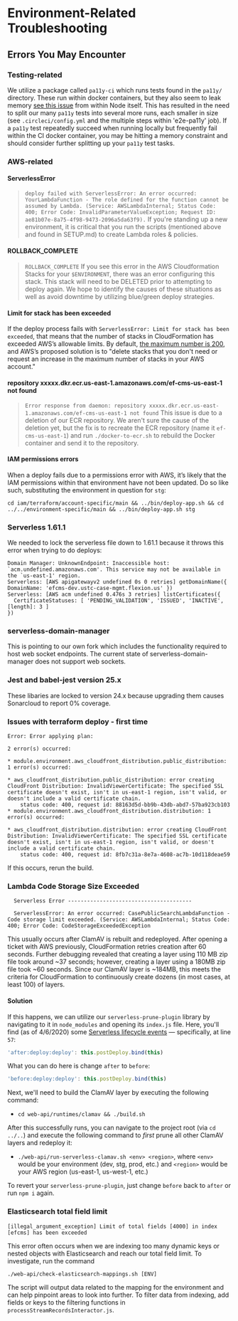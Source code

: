 # Environment-Related Troubleshooting

## Errors You May Encounter

### Testing-related
We utilize a package called `pa11y-ci` which runs tests found in the `pa11y/` directory.  These run within docker containers, but they also seem to leak memory [see this issue](https://github.com/nodejs/docker-node/issues/1096) from within Node itself.  This has resulted in the need to split our many `pa11y` tests into several more runs, each smaller in size (see `.circleci/config.yml` and the multiple steps within 'e2e-pa11y' job).  If a `pa11y` test repeatedly succeed when running locally but frequently fail within the CI docker container, you may be hitting a memory constraint and should consider further splitting up your `pa11y` test tasks.

### AWS-related

#### ServerlessError
> ```deploy failed with ServerlessError: An error occurred: YourLambdaFunction - The role defined for the function cannot be assumed by Lambda. (Service: AWSLambdaInternal; Status Code: 400; Error Code: InvalidParameterValueException; Request ID: ae81b07e-8a75-4f98-9473-2096a5da63f9).```
If you're standing up a new environment, it is critical that you run the scripts (mentioned above and found in SETUP.md) to create Lambda roles & policies.

#### ROLLBACK_COMPLETE
> ``` ROLLBACK_COMPLETE ```
If you see this error in the AWS Cloudformation Stacks for your `$ENVIRONMENT`, there was an error configuring this stack. This stack will need to be DELETED prior to attempting to deploy again.  We hope to identify the causes of these situations as well as avoid downtime by utilizing blue/green deploy strategies.

#### Limit for stack has been exceeded

If the deploy process fails with `ServerlessError: Limit for stack has been exceeded`, that means that the number of stacks in CloudFormation has exceeded AWS’s allowable limits. By default, [the maximum number is 200](https://docs.aws.amazon.com/AWSCloudFormation/latest/UserGuide/cloudformation-limits.html), and AWS’s proposed solution is to "delete stacks that you don't need or request an increase in the maximum number of stacks in your AWS account."

#### repository xxxxx.dkr.ecr.us-east-1.amazonaws.com/ef-cms-us-east-1 not found

> ```Error response from daemon: repository xxxxx.dkr.ecr.us-east-1.amazonaws.com/ef-cms-us-east-1 not found```
This issue is due to a deletion of our ECR repository. We aren't sure the cause of the deletion yet, but the fix is to recreate the ECR repository (name it `ef-cms-us-east-1`) and run `./docker-to-ecr.sh` to rebuild the Docker container and send it to the repository.

#### IAM permissions errors

When a deploy fails due to a permissions error with AWS, it’s likely that the IAM permissions within that environment have not been updated. Do so like such, substituting the environment in question for `stg`:

```
cd iam/terraform/account-specific/main && ../bin/deploy-app.sh && cd ../../environment-specific/main && ../bin/deploy-app.sh stg
```

### Serverless 1.61.1

We needed to lock the serverless file down to 1.61.1 because it throws this error when trying to do deploys:

```
Domain Manager: UnknownEndpoint: Inaccessible host: `acm.undefined.amazonaws.com'. This service may not be available in the `us-east-1' region.
Serverless: [AWS apigatewayv2 undefined 0s 0 retries] getDomainName({ DomainName: 'efcms-dev.ustc-case-mgmt.flexion.us' })
Serverless: [AWS acm undefined 0.476s 3 retries] listCertificates({
  CertificateStatuses: [ 'PENDING_VALIDATION', 'ISSUED', 'INACTIVE', [length]: 3 ]
})
```

### serverless-domain-manager

This is pointing to our own fork which includes the functionality required to host web socket endpoints.  The current state of serverless-domain-manager does not support web sockets.


### Jest and babel-jest version 25.x

These libaries are locked to version 24.x because upgrading them causes Sonarcloud to report 0% coverage.


### Issues with terraform deploy - first time

```
Error: Error applying plan:

2 error(s) occurred:

* module.environment.aws_cloudfront_distribution.public_distribution: 1 error(s) occurred:

* aws_cloudfront_distribution.public_distribution: error creating CloudFront Distribution: InvalidViewerCertificate: The specified SSL certificate doesn't exist, isn't in us-east-1 region, isn't valid, or doesn't include a valid certificate chain.
	status code: 400, request id: 88163d5d-bb9b-43db-abd7-57ba923cb103
* module.environment.aws_cloudfront_distribution.distribution: 1 error(s) occurred:

* aws_cloudfront_distribution.distribution: error creating CloudFront Distribution: InvalidViewerCertificate: The specified SSL certificate doesn't exist, isn't in us-east-1 region, isn't valid, or doesn't include a valid certificate chain.
	status code: 400, request id: 8fb7c31a-8e7a-4608-ac7b-10d118deae59
```

If this occurs, rerun the build.

### Lambda Code Storage Size Exceeded

```
  Serverless Error ---------------------------------------
 
  ServerlessError: An error occurred: CasePublicSearchLambdaFunction - Code storage limit exceeded. (Service: AWSLambdaInternal; Status Code: 400; Error Code: CodeStorageExceededException
```

This usually occurs after ClamAV is rebuilt and redeployed. After opening a ticket with AWS previously, CloudFormation retries creation after 60 seconds. Further debugging revealed that creating a layer using 110 MB zip file took around ~37 seconds; however, creating a layer using a 180MB zip file took ~60 seconds. Since our ClamAV layer is ~184MB, this meets the criteria for CloudFormation to continuously create dozens (in most cases, at least 100) of layers.


#### Solution

If this happens, we can utilize our `serverless-prune-plugin` library by navigating to it in `node_modules` and opening its `index.js` file. Here, you'll find (as of 4/6/2020) some [Serverless lifecycle events](https://serverless.com/framework/docs/providers/aws/guide/plugins#lifecycle-events) — specifically, at line `57`:

```javascript
'after:deploy:deploy': this.postDeploy.bind(this)
```

What you can do here is change `after` to `before`:

```javascript
'before:deploy:deploy': this.postDeploy.bind(this)
```

Next, we'll need to build the ClamAV layer by executing the following command:

- `cd web-api/runtimes/clamav && ./build.sh`

After this successfully runs, you can navigate to the project root (via `cd ../..`) and execute the following command to _first_ prune all other ClamAV layers and redeploy it:

- `./web-api/run-serverless-clamav.sh <env> <region>`, where `<env>` would be your environment (dev, stg, prod, etc.) and `<region>` would be your AWS region (us-east-1, us-west-1, etc.)

To revert your `serverless-prune-plugin`, just change `before` back to `after` or run `npm i` again.


### Elasticsearch total field limit

`[illegal_argument_exception] Limit of total fields [4000] in index [efcms] has been exceeded`

This error often occurs when we are indexing too many dynamic keys or nested objects with Elasticsearch and reach our total field limit. To investigate, run the command

`./web-api/check-elasticsearch-mappings.sh [ENV]`

The script will output data related to the mapping for the environment and can help pinpoint areas to look into further. To filter data from indexing, add fields or keys to the filtering functions in `processStreamRecordsInteractor.js`.
